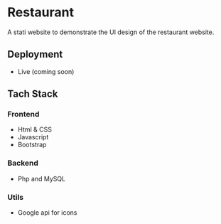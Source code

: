 # Restaurant
A stati website to demonstrate the UI design of the restaurant website.

## Deployment
 - Live (coming soon)

## Tach Stack
### Frontend
- Html & CSS
- Javascript
- Bootstrap

### Backend
- Php and MySQL

### Utils
 - Google api for icons